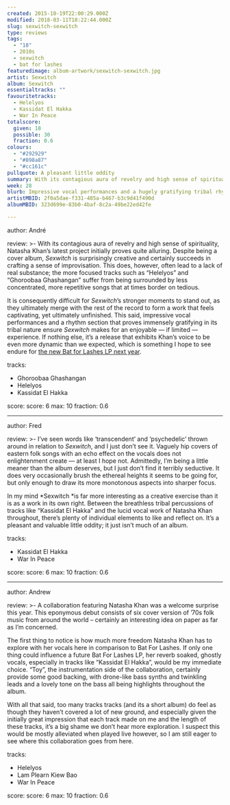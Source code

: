 ```yaml
---
created: 2015-10-19T22:00:29.000Z
modified: 2018-03-11T18:22:44.000Z
slug: sexwitch-sexwitch
type: reviews
tags:
  - "18"
  - 2010s
  - sexwitch
  - bat for lashes
featuredimage: album-artwork/sexwitch-sexwitch.jpg
artist: Sexwitch
album: Sexwitch
essentialtracks: ""
favouritetracks:
  - Helelyos
  - Kassidat El Hakka
  - War In Peace
totalscore:
  given: 18
  possible: 30
  fraction: 0.6
colours:
  - "#292929"
  - "#898a87"
  - "#cc161c"
pullquote: A pleasant little oddity
summary: With its contagious aura of revelry and high sense of spirituality, Natasha Khan’s latest project initially proves quite alluring. Impressive vocal performances and a rhythm section that proves immensely gratifying in its tribal nature ensure Sexwitch makes for an enjoyable — if limited — experience.
week: 28
blurb: Impressive vocal performances and a hugely gratifying tribal rhythm section ensure *Sexwitch* makes for an enjoyable — if limited — experience.
artistMBID: 2f0a5dae-f331-485a-b467-b3c9d41f490d
albumMBID: 323d699e-83b0-4baf-8c2a-49be22ed42fe

---
```

author: André

review: >-
  With its contagious aura of revelry and high sense of spirituality, Natasha Khan’s latest project initially proves quite alluring. Despite being a cover album, *Sexwitch* is surprisingly creative and certainly succeeds in crafting a sense of improvisation. This does, however, often lead to a lack of real substance; the more focused tracks such as “Helelyos” and “Ghoroobaa Ghashangan” suffer from being surrounded by less concentrated, more repetitive songs that at times border on tedious. 
  
  It is consequently difficult for *Sexwitch*’s stronger moments to stand out, as they ultimately merge with the rest of the record to form a work that feels captivating, yet ultimately unfinished. This said, impressive vocal performances and a rhythm section that proves immensely gratifying in its tribal nature ensure *Sexwitch* makes for an enjoyable — if limited — experience. If nothing else, it’s a release that exhibits Khan’s voice to be even more dynamic than we expected, which is something I hope to see endure for [the new Bat for Lashes LP next year](https://audioxide.com/reviews/bat-for-lashes-the-bride/).

tracks:
  - Ghoroobaa Ghashangan
  - ­Helelyos
  - ­Kassidat El Hakka

score:
  score: 6
  max: 10
  fraction: 0.6

---
author: Fred

review: >-
  I’ve seen words like ‘transcendent’ and ‘psychedelic’ thrown around in relation to *Sexwitch*, and I just don’t see it. Vaguely hip covers of eastern folk songs with an echo effect on the vocals does not enlightenment create — at least I hope not. Admittedly, I’m being a little meaner than the album deserves, but I just don’t find it terribly seductive. It does very occasionally brush the ethereal heights it seems to be going for, but only enough to draw its more monotonous aspects into sharper focus. 
  
  In my mind *Sexwitch *is far more interesting as a creative exercise than it is as a work in its own right. Between the breathless tribal percussions of tracks like “Kassidat El Hakka” and the lucid vocal work of Natasha Khan throughout, there’s plenty of individual elements to like and reflect on. It’s a pleasant and valuable little oddity; it just isn’t much of an album.

tracks:
  - Kassidat El Hakka
  - ­War In Peace

score:
  score: 6
  max: 10
  fraction: 0.6

---
author: Andrew

review: >-
  A collaboration featuring Natasha Khan was a welcome surprise this year. This eponymous debut consists of six cover version of ’70s folk music from around the world – certainly an interesting idea on paper as far as I’m concerned. 
  
  The first thing to notice is how much more freedom Natasha Khan has to explore with her vocals here in comparison to Bat For Lashes. If only one thing could influence a future Bat For Lashes LP, her reverb soaked, ghostly vocals, especially in tracks like “Kassidat El Hakka”, would be my immediate choice. “Toy”, the instrumentation side of the collaboration, certainly provide some good backing, with drone-like bass synths and twinkling leads and a lovely tone on the bass all being highlights throughout the album. 
  
  With all that said, too many tracks tracks (and its a short album) do feel as though they haven’t covered a lot of new ground, and especially given the initially great impression that each track made on me and the length of these tracks, it’s a big shame we don’t hear more exploration. I suspect this would be mostly alleviated when played live however, so I am still eager to see where this collaboration goes from here.

tracks:
  - Helelyos
  - ­Lam Plearn Kiew Bao
  - ­War In Peace

score:
  score: 6
  max: 10
  fraction: 0.6
